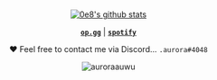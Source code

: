 <h1> </h1>
<p align="center">
  <a href="https://github.com/0e8"><img src="https://github-readme-stats.vercel.app/api?username=0e8&hide_border=true&show_icons=true" alt="0e8's github stats"></a>
</p>

<p align="center">
  <code><strong><a href="https://www.op.gg/summoners/eune/real%20voyeur">op.gg</a></strong></code> |
  <code><strong><a href="https://open.spotify.com/user/vbsin99bxy8y8dfieb10nj4jb">spotify</a></strong></code>
</p>

<p align="center">❤ Feel free to contact me via Discord... <code>.aurora#4048</code></p>

<p align="center"> <img src="https://komarev.com/ghpvc/?username=0e8&label=Profile%20views&color=0e75b6&style=flat" alt="auroraauwu" /> </p>
